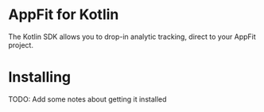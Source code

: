 # AppFit for Kotlin

The Kotlin SDK allows you to drop-in analytic tracking, direct to your AppFit project.

# Installing

TODO: Add some notes about getting it installed
